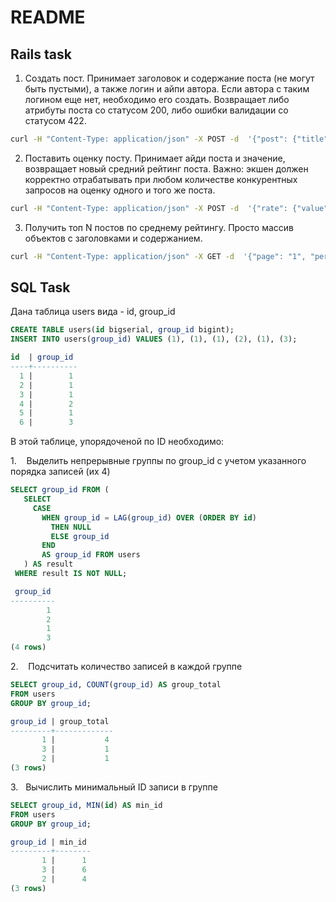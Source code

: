 # README

## Rails task

1. Создать пост. Принимает заголовок и содержание поста (не могут быть пустыми), а также логин и айпи автора. Если автора с таким логином еще нет, необходимо его создать. Возвращает либо атрибуты поста со статусом 200, либо ошибки валидации со статусом 422.

```bash
curl -H "Content-Type: application/json" -X POST -d  '{"post": {"title": "Post about nature", "description": "Nature is the capital of Great Britain", "ip_address": "128.127.22.44",    "user_login":"eugene.zhdanov"}}'     http://localhost:3000/posts
```

2. Поставить оценку посту. Принимает айди поста и значение, возвращает новый средний рейтинг поста. Важно: экшен должен
корректно отрабатывать при любом количестве конкурентных запросов на оценку одного и того же поста.

```bash
curl -H "Content-Type: application/json" -X POST -d  '{"rate": {"value": 5}  }' http://localhost:3000/posts/145000/rates
```

3. Получить топ N постов по среднему рейтингу. Просто массив объектов с заголовками и содержанием.
```bash
curl -H "Content-Type: application/json" -X GET -d  '{"page": "1", "per_page": "50" }' http://localhost:3000/posts/
```

## SQL Task

Дана таблица users вида - id, group_id

```sql
CREATE TABLE users(id bigserial, group_id bigint);
INSERT INTO users(group_id) VALUES (1), (1), (1), (2), (1), (3); 

id  | group_id
----+----------
  1 |        1
  2 |        1
  3 |        1
  4 |        2
  5 |        1
  6 |        3
```

В этой таблице, упорядоченой по ID необходимо: 

1.    Выделить непрерывные группы по group_id с учетом указанного порядка записей (их 4) 

```sql
SELECT group_id FROM (
   SELECT
     CASE
       WHEN group_id = LAG(group_id) OVER (ORDER BY id)
         THEN NULL
         ELSE group_id
       END
       AS group_id FROM users
   ) AS result
 WHERE result IS NOT NULL;

 group_id
----------
        1
        2
        1
        3
(4 rows)
```

2.    Подсчитать количество записей в каждой группе 
```sql
SELECT group_id, COUNT(group_id) AS group_total
FROM users
GROUP BY group_id;

group_id | group_total
---------+-------------
       1 |           4
       3 |           1
       2 |           1
(3 rows)
```

3.   Вычислить минимальный ID записи в группе

```sql
SELECT group_id, MIN(id) AS min_id
FROM users
GROUP BY group_id;

group_id | min_id
---------+--------
       1 |      1
       3 |      6
       2 |      4
(3 rows)
```
